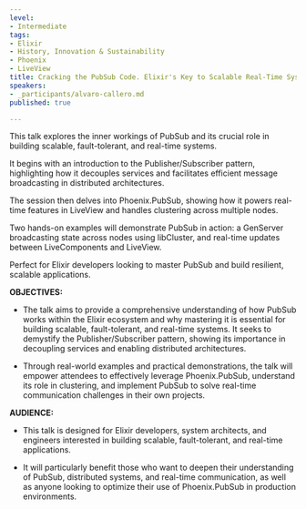 ```yaml
---
level:
- Intermediate
tags:
- Elixir
- History, Innovation & Sustainability
- Phoenix
- LiveView
title: Cracking the PubSub Code. Elixir's Key to Scalable Real-Time Systems
speakers:
- _participants/alvaro-callero.md
published: true

---
```

This talk explores the inner workings of PubSub and its crucial role in building scalable, fault-tolerant, and real-time systems.

It begins with an introduction to the Publisher/Subscriber pattern, highlighting how it decouples services and facilitates efficient message broadcasting in distributed architectures.

The session then delves into Phoenix.PubSub, showing how it powers real-time features in LiveView and handles clustering across multiple nodes.

Two hands-on examples will demonstrate PubSub in action: a GenServer broadcasting state across nodes using libCluster, and real-time updates between LiveComponents and LiveView.

Perfect for Elixir developers looking to master PubSub and build resilient, scalable applications.

**OBJECTIVES:**
- The talk aims to provide a comprehensive understanding of how PubSub works within the Elixir ecosystem and why mastering it is essential for building scalable, fault-tolerant, and real-time systems. It seeks to demystify the Publisher/Subscriber pattern, showing its importance in decoupling services and enabling distributed architectures.

- Through real-world examples and practical demonstrations, the talk will empower attendees to effectively leverage Phoenix.PubSub, understand its role in clustering, and implement PubSub to solve real-time communication challenges in their own projects.

**AUDIENCE:**
- This talk is designed for Elixir developers, system architects, and engineers interested in building scalable, fault-tolerant, and real-time applications.

- It will particularly benefit those who want to deepen their understanding of PubSub, distributed systems, and real-time communication, as well as anyone looking to optimize their use of Phoenix.PubSub in production environments.

